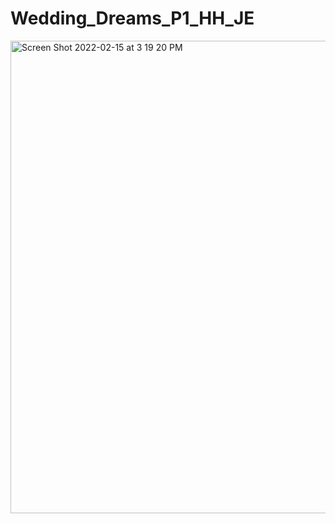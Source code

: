 # Wedding_Dreams_P1_HH_JE

<img width="756" alt="Screen Shot 2022-02-15 at 3 19 20 PM" src="https://user-images.githubusercontent.com/89423129/154172755-f39ef8a7-8075-41d1-8251-41bdc8a21ec9.png">
